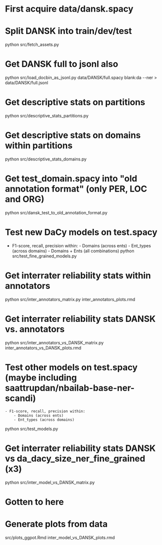 # First acquire data/dansk.spacy 

# Split DANSK into train/dev/test
python src/fetch_assets.py

# Get DANSK full to jsonl also
python src/load_docbin_as_jsonl.py data/DANSK/full.spacy blank:da --ner > data/DANSK/full.jsonl

# Get descriptive stats on partitions
python src/descriptive_stats_partitions.py

# Get descriptive stats on domains within partitions
python src/descriptive_stats_domains.py

# Get test_domain.spacy into "old annotation format" (only PER, LOC and ORG)
python src/dansk_test_to_old_annotation_format.py

# Test new DaCy models on test.spacy
- F1-score, recall, precision within:
        - Domains (across ents)
        - Ent_types (across domains)
        - Domains + Ents (all combinations)
python src/test_fine_grained_models.py

# Get interrater reliability stats within annotators
python src/inter_annotators_matrix.py
inter_annotators_plots.rmd

# Get interrater reliability stats DANSK vs. annotators
python src/inter_annotators_vs_DANSK_matrix.py
inter_annotators_vs_DANSK_plots.rmd

# Test other models on test.spacy (maybe including saattrupdan/nbailab-base-ner-scandi)
    - F1-score, recall, precision within:
        - Domains (across ents)
        - Ent_types (across domains)
python src/test_models.py

# Get interrater reliability stats DANSK vs da_dacy_size_ner_fine_grained (x3)
python src/inter_model_vs_DANSK_matrix.py







# Gotten to here






# Generate plots from data
src/plots_ggpot.Rmd
inter_model_vs_DANSK_plots.rmd

